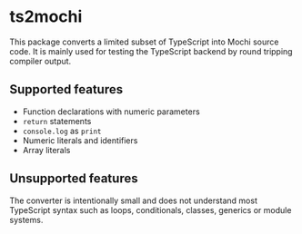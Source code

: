 # ts2mochi

This package converts a limited subset of TypeScript into Mochi source code. It is
mainly used for testing the TypeScript backend by round tripping compiler output.

## Supported features

- Function declarations with numeric parameters
- `return` statements
- `console.log` as `print`
- Numeric literals and identifiers
- Array literals

## Unsupported features

The converter is intentionally small and does not understand most
TypeScript syntax such as loops, conditionals, classes, generics or
module systems.
